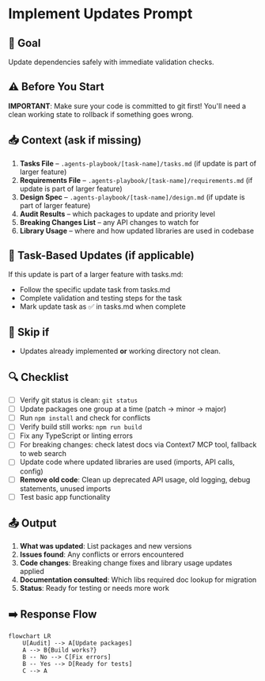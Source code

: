 # Implement Updates Prompt

## 🎯 Goal
Update dependencies safely with immediate validation checks.

## ⚠️ Before You Start
**IMPORTANT**: Make sure your code is committed to git first! You'll need a clean working state to rollback if something goes wrong.

## 📥 Context (ask if missing)
1. **Tasks File** – `.agents-playbook/[task-name]/tasks.md` (if update is part of larger feature)
2. **Requirements File** – `.agents-playbook/[task-name]/requirements.md` (if update is part of larger feature)
3. **Design Spec** – `.agents-playbook/[task-name]/design.md` (if update is part of larger feature)
4. **Audit Results** – which packages to update and priority level
5. **Breaking Changes List** – any API changes to watch for
6. **Library Usage** – where and how updated libraries are used in codebase

## 🎯 Task-Based Updates (if applicable)
If this update is part of a larger feature with tasks.md:
- Follow the specific update task from tasks.md
- Complete validation and testing steps for the task
- Mark update task as ✅ in tasks.md when complete

## 🚦 Skip if
- Updates already implemented **or** working directory not clean.

## 🔍 Checklist
- [ ] Verify git status is clean: `git status`
- [ ] Update packages one group at a time (patch → minor → major)
- [ ] Run `npm install` and check for conflicts
- [ ] Verify build still works: `npm run build`
- [ ] Fix any TypeScript or linting errors
- [ ] For breaking changes: check latest docs via Context7 MCP tool, fallback to web search
- [ ] Update code where updated libraries are used (imports, API calls, config)
- [ ] **Remove old code**: Clean up deprecated API usage, old logging, debug statements, unused imports
- [ ] Test basic app functionality

## 📤 Output
1. **What was updated**: List packages and new versions
2. **Issues found**: Any conflicts or errors encountered  
3. **Code changes**: Breaking change fixes and library usage updates applied
4. **Documentation consulted**: Which libs required doc lookup for migration
5. **Status**: Ready for testing or needs more work

## ➡️ Response Flow
```mermaid
flowchart LR
    U[Audit] --> A[Update packages]
    A --> B{Build works?}
    B -- No --> C[Fix errors]
    B -- Yes --> D[Ready for tests]
    C --> A
```